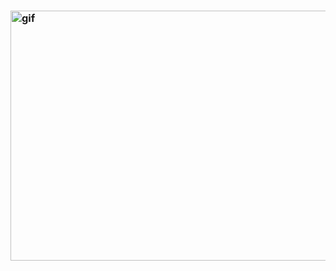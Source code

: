 ### <p><img align="center" alt="gif" src="https://media.giphy.com/media/xTiIzJSKB4l7xTouE8/giphy.gif" width="1200" height="400" /></p>

<!--
**villetopiassuutari/villetopiassuutari** is a ✨ _special_ ✨ repository because its `README.md` (this file) appears on your GitHub profile.

Here are some ideas to get you started:

- 🔭 I’m currently working on ...
- 🌱 I’m currently learning ...
- 👯 I’m looking to collaborate on ...
- 🤔 I’m looking for help with ...
- 💬 Ask me about ...
- 📫 How to reach me: ...
- 😄 Pronouns: ...
- ⚡ Fun fact: ...
-->
